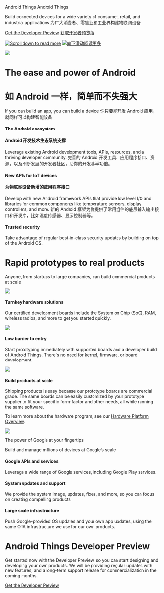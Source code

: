 Android Things
Android Things

Build connected devices for a wide variety of consumer, retail, and industrial applications
为广大消费者、零售业和工业界构建物联网设备

[Get the Developer Preview](https://developer.android.google.cn/things/preview/index.html)
[获取开发者预览版](https://developer.android.google.cn/things/preview/index.html)

[![Scroll down to read more](https://developer.android.google.cn/things/images/carrot_black.png)](#android-things)
[![向下滑动阅读更多](https://developer.android.google.cn/things/images/carrot_black.png)](#android-things)


![](https://developer.android.google.cn/things/images/graphic_bugdroid.png)


# The ease and power of Android
# 如 Android 一样，简单而不失强大

If you can build an app, you can build a device
你只要能开发 Android 应用，就同样可以构建智能设备


#### The Android ecosystem
#### Android 开发技术生态系统支撑

Leverage existing Android development tools, APIs, resources, and a thriving developer community.
完善的 Android 开发工具、应用程序接口、资源，以及不断发展的开发者社区，助你的开发事半功倍。

#### New APIs for IoT devices
#### 为物联网设备新增的应用程序接口

Develop with new Android framework APIs that provide low level I/O and libraries for common components like temperature sensors, display controllers, and more.
新的 Android 框架为你提供了常用组件的底层输入输出接口和开发库，比如温度传感器、显示控制器等。

#### Trusted security

Take advantage of regular best-in-class security updates by building on top of the Android OS.

# Rapid prototypes to real products

Anyone, from startups to large companies, can build commercial products at scale

![](https://developer.android.google.cn/things/images/landing-certified.png)

#### Turnkey hardware solutions

Our certified development boards include the System on Chip (SoC), RAM, wireless radios, and more to get you started quickly.

![](https://developer.android.google.cn/things/images/landing-market.png)

#### Low barrier to entry

Start prototyping immediately with supported boards and a developer build of Android Things. There's no need for kernel, firmware, or board development.

![](https://developer.android.google.cn/things/images/landing-scale.png)

#### Build products at scale

Shipping products is easy because our prototype boards are commercial grade. The same boards can be easily customized by your prototype supplier to fit your specific form-factor and other needs, all while running the same software.

To learn more about the hardware program, see our [Hardware Platform Overview](https://developer.android.google.cn/things/hardware/index.html).

![](https://developer.android.google.cn/things/images/graphic_superG.png)

The power of Google at your fingertips

Build and manage millions of devices at Google’s scale

#### Google APIs and services

Leverage a wide range of Google services, including Google Play services.

#### System updates and support

We provide the system image, updates, fixes, and more, so you can focus on creating compelling products.

#### Large scale infrastructure

Push Google-provided OS updates and your own app updates, using the same OTA infrastructure we use for our own products.

# Android Things Developer Preview

Get started now with the Developer Preview, so you can start designing and developing your own products. We will be providing regular updates with new features, and a long-term support release for commercialization in the coming months.

[Get the Developer Preview](https://developer.android.google.cn/things/preview/index.html)

